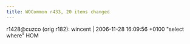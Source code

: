```yaml
---
title: WOCommon r433, 20 items changed
---
```


r1428@cuzco (orig r182): wincent | 2006-11-28 16:09:56 +0100 "select where" HOM
